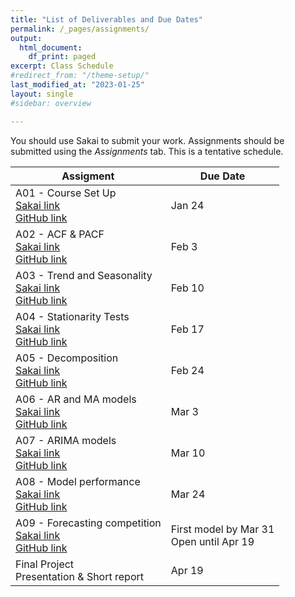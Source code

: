 ```yaml
---
title: "List of Deliverables and Due Dates"
permalink: /_pages/assignments/
output:
  html_document:
    df_print: paged
excerpt: Class Schedule
#redirect_from: "/theme-setup/"
last_modified_at: "2023-01-25"
layout: single
#sidebar: overview

---
```


You should use Sakai to submit your work. Assignments should be submitted using the *Assignments* tab. This is a tentative schedule.
<br>

| Assigment | Due Date |
|------------------|-------------------|
| A01 - Course Set Up <br> [Sakai link](https://sakai.duke.edu/portal/site/a5ad3ba7-7739-47f2-b244-5845e726204e/tool/5ec87633-0272-40ea-9b4b-5ffd65f61cba?panel=Main) <br> [GitHub link](https://github.com/ENV790/TimeSeriesAnalysis_Sp23/blob/main/Assignments/TSA_A01_Sp23.Rmd) | Jan 24 |
| A02 - ACF & PACF <br> [Sakai link](https://sakai.duke.edu/portal/site/a5ad3ba7-7739-47f2-b244-5845e726204e/tool/5ec87633-0272-40ea-9b4b-5ffd65f61cba?panel=Main) <br> [GitHub link](https://github.com/ENV790/TimeSeriesAnalysis_Sp23/blob/main/Assignments/TSA_A02_Sp23.Rmd) | Feb 3 |
| A03 - Trend and Seasonality <br> [Sakai link]() <br> [GitHub link]((https://github.com/ENV790/TimeSeriesAnalysis_Sp23/blob/main/Assignments/TSA_A03_Sp23.Rmd)) | Feb 10 |
| A04 - Stationarity Tests <br> [Sakai link]() <br> [GitHub link]() | Feb 17 |
| A05 - Decomposition <br> [Sakai link]() <br> [GitHub link]() | Feb 24 |
| A06 - AR and MA models <br> [Sakai link]() <br> [GitHub link]() | Mar 3 |
| A07 - ARIMA models <br> [Sakai link]() <br> [GitHub link]() | Mar 10 |
| A08 - Model performance <br> [Sakai link]() <br> [GitHub link]() | Mar 24 |
| A09 - Forecasting competition <br> [Sakai link]() <br> [GitHub link]() | First model by Mar 31 <br> Open until Apr 19 |
| Final Project <br> Presentation & Short report | Apr 19 |
